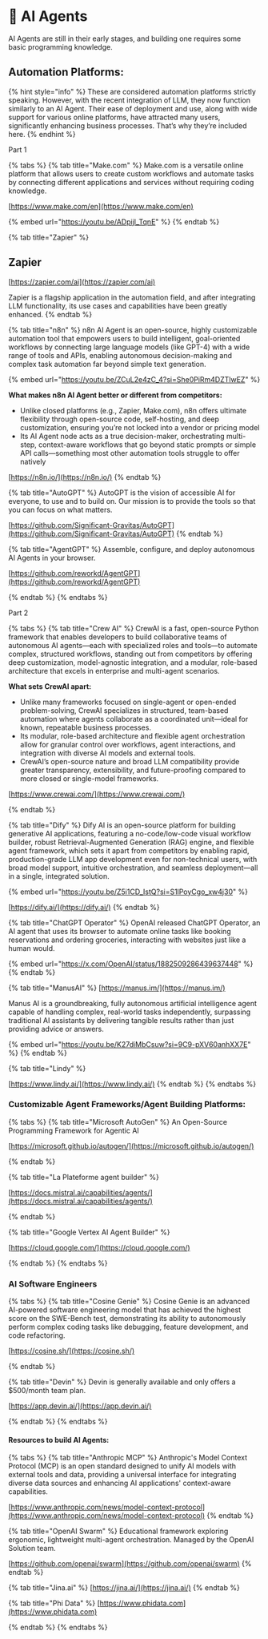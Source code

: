 # 👾 AI Agents

AI Agents are still in their early stages, and building one requires some basic programming knowledge.&#x20;

## **Automation Platforms**:&#x20;

{% hint style="info" %}
These are considered automation platforms strictly speaking. However, with the recent integration of LLM, they now function similarly to an AI Agent. Their ease of deployment and use, along with wide support for various online platforms, have attracted many users, significantly enhancing business processes. That’s why they’re included here.
{% endhint %}

Part 1

{% tabs %}
{% tab title="Make.com" %}
Make.com is a versatile online platform that allows users to create custom workflows and automate tasks by connecting different applications and services without requiring coding knowledge.

[https://www.make.com/en](https://www.make.com/en)

{% embed url="https://youtu.be/ADpijI_TqnE" %}
{% endtab %}

{% tab title="Zapier" %}
## Zapier

[https://zapier.com/ai](https://zapier.com/ai)

Zapier is a flagship application in the automation field, and after integrating LLM functionality, its use cases and capabilities have been greatly enhanced.
{% endtab %}

{% tab title="n8n" %}
n8n AI Agent is an open-source, highly customizable automation tool that empowers users to build intelligent, goal-oriented workflows by connecting large language models (like GPT-4) with a wide range of tools and APIs, enabling autonomous decision-making and complex task automation far beyond simple text generation.

{% embed url="https://youtu.be/ZCuL2e4zC_4?si=She0PiRm4DZTlwEZ" %}

**What makes n8n AI Agent better or different from competitors:**

* Unlike closed platforms (e.g., Zapier, Make.com), n8n offers ultimate flexibility through open-source code, self-hosting, and deep customization, ensuring you’re not locked into a vendor or pricing model
* Its AI Agent node acts as a true decision-maker, orchestrating multi-step, context-aware workflows that go beyond static prompts or simple API calls—something most other automation tools struggle to offer natively

[https://n8n.io/](https://n8n.io/)
{% endtab %}

{% tab title="AutoGPT" %}
AutoGPT is the vision of accessible AI for everyone, to use and to build on. Our mission is to provide the tools so that you can focus on what matters.

[https://github.com/Significant-Gravitas/AutoGPT](https://github.com/Significant-Gravitas/AutoGPT)
{% endtab %}

{% tab title="AgentGPT" %}
Assemble, configure, and deploy autonomous AI Agents in your browser.

[https://github.com/reworkd/AgentGPT](https://github.com/reworkd/AgentGPT)


{% endtab %}
{% endtabs %}

Part 2

{% tabs %}
{% tab title="Crew AI" %}
CrewAI is a fast, open-source Python framework that enables developers to build collaborative teams of autonomous AI agents—each with specialized roles and tools—to automate complex, structured workflows, standing out from competitors by offering deep customization, model-agnostic integration, and a modular, role-based architecture that excels in enterprise and multi-agent scenarios.

**What sets CrewAI apart:**

* Unlike many frameworks focused on single-agent or open-ended problem-solving, CrewAI specializes in structured, team-based automation where agents collaborate as a coordinated unit—ideal for known, repeatable business processes.
* Its modular, role-based architecture and flexible agent orchestration allow for granular control over workflows, agent interactions, and integration with diverse AI models and external tools.
* CrewAI’s open-source nature and broad LLM compatibility provide greater transparency, extensibility, and future-proofing compared to more closed or single-model frameworks.

[https://www.crewai.com/](https://www.crewai.com/)


{% endtab %}

{% tab title="Dify" %}
Dify AI is an open-source platform for building generative AI applications, featuring a no-code/low-code visual workflow builder, robust Retrieval-Augmented Generation (RAG) engine, and flexible agent framework, which sets it apart from competitors by enabling rapid, production-grade LLM app development even for non-technical users, with broad model support, intuitive orchestration, and seamless deployment—all in a single, integrated solution.

{% embed url="https://youtu.be/Z5i1CD_IstQ?si=S1lPoyCgo_xw4j30" %}

[https://dify.ai/](https://dify.ai/)
{% endtab %}

{% tab title="ChatGPT Operator" %}
OpenAI released ChatGPT Operator, an AI agent that uses its browser to automate online tasks like booking reservations and ordering groceries, interacting with websites just like a human would.

{% embed url="https://x.com/OpenAI/status/1882509286439637448" %}
{% endtab %}

{% tab title="ManusAI" %}
[https://manus.im/](https://manus.im/)

Manus AI is a groundbreaking, fully autonomous artificial intelligence agent capable of handling complex, real-world tasks independently, surpassing traditional AI assistants by delivering tangible results rather than just providing advice or answers.

{% embed url="https://youtu.be/K27diMbCsuw?si=9C9-pXV60anhXX7E" %}
{% endtab %}

{% tab title="Lindy" %}


[https://www.lindy.ai/](https://www.lindy.ai/)
{% endtab %}
{% endtabs %}



### **Customizable Agent Frameworks/Agent Building Platforms**:

{% tabs %}
{% tab title="Microsoft AutoGen" %}
An Open-Source Programming Framework for Agentic AI

[https://microsoft.github.io/autogen/](https://microsoft.github.io/autogen/)


{% endtab %}

{% tab title="La Plateforme agent builder" %}


[https://docs.mistral.ai/capabilities/agents/](https://docs.mistral.ai/capabilities/agents/)


{% endtab %}

{% tab title="Google Vertex AI Agent Builder" %}


[https://cloud.google.com/](https://cloud.google.com/)


{% endtab %}
{% endtabs %}



### AI Software Engineers

{% tabs %}
{% tab title="Cosine Genie" %}
Cosine Genie is an advanced AI-powered software engineering model that has achieved the highest score on the SWE-Bench test, demonstrating its ability to autonomously perform complex coding tasks like debugging, feature development, and code refactoring.

[https://cosine.sh/](https://cosine.sh/)


{% endtab %}

{% tab title="Devin" %}
Devin is generally available and only offers a $500/month team plan.

[https://app.devin.ai/](https://app.devin.ai/)


{% endtab %}
{% endtabs %}



#### Resources to build AI Agents:

{% tabs %}
{% tab title="Anthropic MCP" %}
Anthropic's Model Context Protocol (MCP) is an open standard designed to unify AI models with external tools and data, providing a universal interface for integrating diverse data sources and enhancing AI applications' context-aware capabilities.

[https://www.anthropic.com/news/model-context-protocol](https://www.anthropic.com/news/model-context-protocol)
{% endtab %}

{% tab title="OpenAI Swarm" %}
Educational framework exploring ergonomic, lightweight multi-agent orchestration. Managed by the OpenAI Solution team.

[https://github.com/openai/swarm](https://github.com/openai/swarm)
{% endtab %}

{% tab title="Jina.ai" %}
[https://jina.ai/](https://jina.ai/)
{% endtab %}

{% tab title="Phi Data" %}
[https://www.phidata.com](https://www.phidata.com)


{% endtab %}
{% endtabs %}



